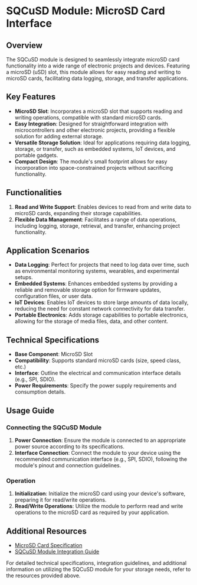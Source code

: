 # SQCuSD Module: MicroSD Card Interface

## Overview

The SQCuSD module is designed to seamlessly integrate microSD card functionality into a wide range of electronic projects and devices. Featuring a microSD (uSD) slot, this module allows for easy reading and writing to microSD cards, facilitating data logging, storage, and transfer applications.

## Key Features

- **MicroSD Slot**: Incorporates a microSD slot that supports reading and writing operations, compatible with standard microSD cards.
- **Easy Integration**: Designed for straightforward integration with microcontrollers and other electronic projects, providing a flexible solution for adding external storage.
- **Versatile Storage Solution**: Ideal for applications requiring data logging, storage, or transfer, such as embedded systems, IoT devices, and portable gadgets.
- **Compact Design**: The module's small footprint allows for easy incorporation into space-constrained projects without sacrificing functionality.

## Functionalities

1. **Read and Write Support**: Enables devices to read from and write data to microSD cards, expanding their storage capabilities.
2. **Flexible Data Management**: Facilitates a range of data operations, including logging, storage, retrieval, and transfer, enhancing project functionality.

## Application Scenarios

- **Data Logging**: Perfect for projects that need to log data over time, such as environmental monitoring systems, wearables, and experimental setups.
- **Embedded Systems**: Enhances embedded systems by providing a reliable and removable storage option for firmware updates, configuration files, or user data.
- **IoT Devices**: Enables IoT devices to store large amounts of data locally, reducing the need for constant network connectivity for data transfer.
- **Portable Electronics**: Adds storage capabilities to portable electronics, allowing for the storage of media files, data, and other content.

## Technical Specifications

- **Base Component**: MicroSD Slot
- **Compatibility**: Supports standard microSD cards (size, speed class, etc.)
- **Interface**: Outline the electrical and communication interface details (e.g., SPI, SDIO).
- **Power Requirements**: Specify the power supply requirements and consumption details.

## Usage Guide

### Connecting the SQCuSD Module

1. **Power Connection**: Ensure the module is connected to an appropriate power source according to its specifications.
2. **Interface Connection**: Connect the module to your device using the recommended communication interface (e.g., SPI, SDIO), following the module's pinout and connection guidelines.

### Operation

1. **Initialization**: Initialize the microSD card using your device's software, preparing it for read/write operations.
2. **Read/Write Operations**: Utilize the module to perform read and write operations to the microSD card as required by your application.

## Additional Resources

- [MicroSD Card Specification](https://www.example.com/microSD-specification "Specification for microSD cards")
- [SQCuSD Module Integration Guide](https://www.example.com/SQCuSD-integration-guide "Guide for integrating the SQCuSD module into systems")

For detailed technical specifications, integration guidelines, and additional information on utilizing the SQCuSD module for your storage needs, refer to the resources provided above.
